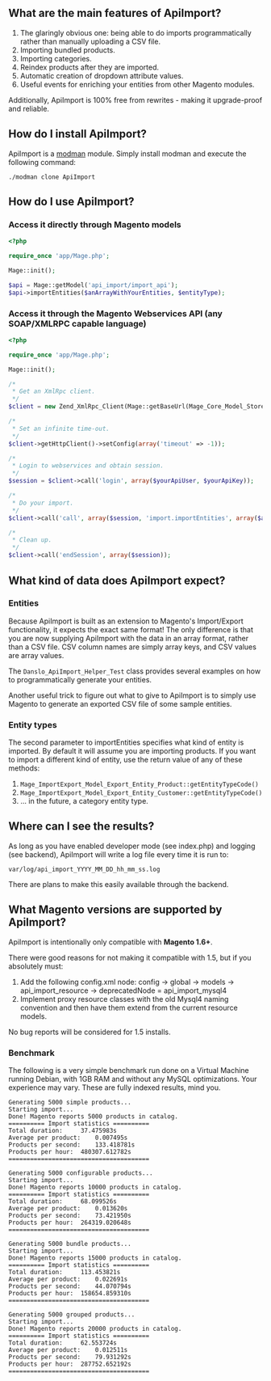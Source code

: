 ## What are the main features of ApiImport?

1. The glaringly obvious one: being able to do imports programmatically rather than manually uploading a CSV file.
2. Importing bundled products.
3. Importing categories.
4. Reindex products after they are imported.
5. Automatic creation of dropdown attribute values.
6. Useful events for enriching your entities from other Magento modules.

Additionally, ApiImport is 100% free from rewrites - making it upgrade-proof and reliable.

## How do I install ApiImport?

ApiImport is a [modman](https://github.com/colinmollenhour/modman) module. Simply install modman and execute the following command:

``./modman clone ApiImport ``

## How do I use ApiImport?

### Access it directly through Magento models

``` php
<?php

require_once 'app/Mage.php';

Mage::init();

$api = Mage::getModel('api_import/import_api');
$api->importEntities($anArrayWithYourEntities, $entityType);
```
### Access it through the Magento Webservices API (any SOAP/XMLRPC capable language)

``` php
<?php

require_once 'app/Mage.php';

Mage::init();

/*
 * Get an XmlRpc client.
 */
$client = new Zend_XmlRpc_Client(Mage::getBaseUrl(Mage_Core_Model_Store::URL_TYPE_WEB) . 'api/xmlrpc/');

/*
 * Set an infinite time-out.
 */
$client->getHttpClient()->setConfig(array('timeout' => -1));

/*
 * Login to webservices and obtain session.
 */
$session = $client->call('login', array($yourApiUser, $yourApiKey));

/*
 * Do your import.
 */
$client->call('call', array($session, 'import.importEntities', array($anArrayWithYourEntities, $entityType)));

/*
 * Clean up.
 */
$client->call('endSession', array($session));
```

## What kind of data does ApiImport expect?

### Entities

Because ApiImport is built as an extension to Magento's Import/Export functionality, it expects the exact same format! The only difference is that you are now supplying ApiImport with the data in an array format, rather than a CSV file. CSV column names are simply array keys, and CSV values are array values.

The ``Danslo_ApiImport_Helper_Test`` class provides several examples on how to programmatically generate your entities.

Another useful trick to figure out what to give to ApiImport is to simply use Magento to generate an exported CSV file of some sample entities.

### Entity types

The second parameter to importEntities specifies what kind of entity is imported. By default it will assume you are importing products. If you want to import a different kind of entity, use the return value of any of these methods:

1. ``Mage_ImportExport_Model_Export_Entity_Product::getEntityTypeCode()``
2. ``Mage_ImportExport_Model_Export_Entity_Customer::getEntityTypeCode()``
3. ... in the future, a category entity type.

## Where can I see the results?

As long as you have enabled developer mode (see index.php) and logging (see backend), ApiImport will write a log file every time it is run to:

``var/log/api_import_YYYY_MM_DD_hh_mm_ss.log``

There are plans to make this easily available through the backend.

## What Magento versions are supported by ApiImport?

ApiImport is intentionally only compatible with **Magento 1.6+**.

There were good reasons for not making it compatible with 1.5, but if you absolutely must:

1. Add the following config.xml node: config -> global -> models -> api_import_resource -> deprecatedNode = api_import_mysql4
2. Implement proxy resource classes with the old Mysql4 naming convention and then have them extend from the current resource models.

No bug reports will be considered for 1.5 installs.

### Benchmark

The following is a very simple benchmark run done on a Virtual Machine running Debian, with 1GB RAM and without any MySQL optimizations. Your experience may vary. These are fully indexed results, mind you.

    Generating 5000 simple products...
    Starting import...
    Done! Magento reports 5000 products in catalog.
    ========== Import statistics ==========
    Total duration:		37.475983s
    Average per product:	0.007495s
    Products per second:	133.418781s
    Products per hour:	480307.612782s
    =======================================

    Generating 5000 configurable products...
    Starting import...
    Done! Magento reports 10000 products in catalog.
    ========== Import statistics ==========
    Total duration:		68.099526s
    Average per product:	0.013620s
    Products per second:	73.421950s
    Products per hour:	264319.020648s
    =======================================

    Generating 5000 bundle products...
    Starting import...
    Done! Magento reports 15000 products in catalog.
    ========== Import statistics ==========
    Total duration:		113.453821s
    Average per product:	0.022691s
    Products per second:	44.070794s
    Products per hour:	158654.859310s
    =======================================

    Generating 5000 grouped products...
    Starting import...
    Done! Magento reports 20000 products in catalog.
    ========== Import statistics ==========
    Total duration:		62.553724s
    Average per product:	0.012511s
    Products per second:	79.931292s
    Products per hour:	287752.652192s
    =======================================
